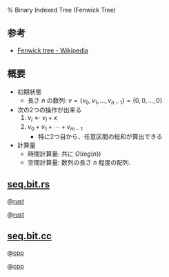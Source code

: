 % Binary Indexed Tree (Fenwick Tree)

## 参考

- [Fenwick tree - Wikipedia](http://en.wikipedia.org/wiki/Fenwick_tree)

## 概要

- 初期状態
    - 長さ $n$ の数列: $v = \{ v_0, v_1, \ldots, v_{n-1} \} = \{0,0,\ldots,0\}$
- 次の2つの操作が出来る
    1. $v_i \leftarrow v_i + x$
    1. $v_0 + v_1 + \cdots + v_{m-1}$
        - 特に2つ目から、任意区間の総和が算出できる
- 計算量
    - 時間計算量: 共に $O(log(n))$
    - 空間計算量: 数列の長さ $n$ 程度の配列.

## [seq.bit.rs](seq.bit.rs)

@[rust](seq.bit.rs)

@[rust](seq.bit.ex.rs)

## [seq.bit.cc](seq.bit.cc)

@[cpp](seq.bit.cc)

@[cpp](seq.bit.ex.cc)
